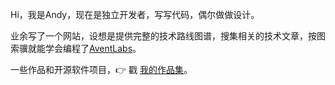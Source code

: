 Hi，我是Andy，现在是独立开发者，写写代码，偶尔做做设计。

业余写了一个网站，设想是提供完整的技术路线图谱，搜集相关的技术文章，按图索骥就能学会编程了[AventLabs](https://aventlabs.com)。

一些作品和开源软件项目，👉 戳 [我的作品集](https://itunes.apple.com/cn/developer/andy-liu/id521680917?l=en)。

